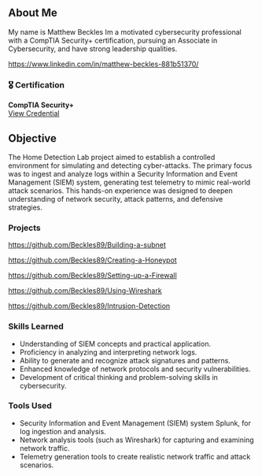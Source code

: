 ## About Me

My name is Matthew Beckles
Im a motivated cybersecurity professional with a CompTIA Security+ certification, pursuing an Associate in Cybersecurity, and have strong leadership qualities.

https://www.linkedin.com/in/matthew-beckles-881b51370/ 

### 🎖️ Certification

**CompTIA Security+**  
[View Credential](https://www.credly.com/badges/710236c3-aa48-4b71-a094-08df5ac1fac9/public_url)


## Objective

The Home Detection Lab project aimed to establish a controlled environment for simulating and detecting cyber-attacks. The primary focus was to ingest and analyze logs within a Security Information and Event Management (SIEM) system, generating test telemetry to mimic real-world attack scenarios. This hands-on experience was designed to deepen understanding of network security, attack patterns, and defensive strategies.

### Projects

https://github.com/Beckles89/Building-a-subnet

https://github.com/Beckles89/Creating-a-Honeypot

https://github.com/Beckles89/Setting-up-a-Firewall

https://github.com/Beckles89/Using-Wireshark

https://github.com/Beckles89/Intrusion-Detection

### Skills Learned

- Understanding of SIEM concepts and practical application.
- Proficiency in analyzing and interpreting network logs.
- Ability to generate and recognize attack signatures and patterns.
- Enhanced knowledge of network protocols and security vulnerabilities.
- Development of critical thinking and problem-solving skills in cybersecurity.

### Tools Used

- Security Information and Event Management (SIEM) system Splunk, for log ingestion and analysis.
- Network analysis tools (such as Wireshark) for capturing and examining network traffic.
- Telemetry generation tools to create realistic network traffic and attack scenarios.
